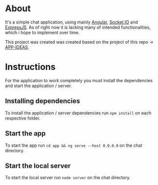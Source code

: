 # About

It's a simple chat application, using mainly [Angular](https://angular.io/), [Socket.IO](https://socket.io/) and [ExpressJS](https://expressjs.com/). As of right now it is lacking many of intended functionalities, which i hope to implement over time.

This project was created was created based on the project of this repo -> [APP-IDEAS](https://github.com/florinpop17/app-ideas/blob/master/Projects/3-Advanced/Chat-App.md).


# Instructions

For the application to work completely you must install the dependencies and start the application / server.

## Installing dependencies
To install the application / server dependencies run `npm install` on each respective folder.

## Start the app

To start the app run `cd app && ng serve --host 0.0.0.0` on the chat directory.

## Start the local server

To start the local server run `node server` on the chat directory.
